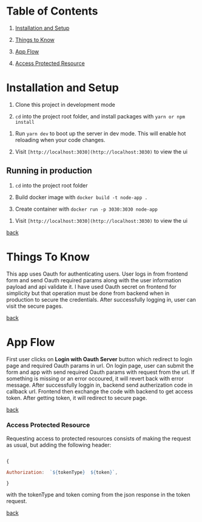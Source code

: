 <a id='top'></a>

# Table of Contents

1.  [Installation and Setup](#install)

2.  [Things to Know](#thingsToKnow)

3.  [App Flow](#flow)

4.  [Access Protected Resource](#url-resource)

<a id='install'></a>

# Installation and Setup

1.  Clone this project in development mode

1.  `cd` into the project root folder, and install packages with `yarn or npm install`

1)  Run `yarn dev` to boot up the server in dev mode. This will enable hot reloading when your code changes.

1)  Visit `[http://localhost:3030](http://localhost:3030)` to view the ui

## Running in production

1.  `cd` into the project root folder

1.  Build docker image with `docker build -t node-app .`

1.  Create container with `docker run -p 3030:3030 node-app`

1)  Visit `[http://localhost:3030](http://localhost:3030)` to view the ui

[back](#top)

<a id='thingsToKnow'></a>

# Things To Know

This app uses Oauth for authenticating users. User logs in from frontend form and send Oauth required params along with the user information payload and api validate it. I have used Oauth secret on frontend for simplicity but that operation must be done from backend when in production to secure the credentials. After successfully logging in, user can visit the secure pages.

[back](#top)

<a id='flow'></a>

# App Flow

First user clicks on **Login with Oauth Server** button which redirect to login page and required Oauth params in url. On login page, user can submit the form and app with send required Oauth params with request from the url. If something is missing or an error occoured, it will revert back with error message. After successfully loggin in, backend send autherization code in callback url. Frontend then exchange the code with backend to get access token. After getting token, it will redirect to secure page.

[back](#top)
<a id='flow'></a>

### Access Protected Resource

Requesting access to protected resources consists of making the request as usual, but adding the following header:

```js

{

Authorization:  `${tokenType}  ${token}`,

}

```

with the tokenType and token coming from the json response in the token request.

[back](#top)

